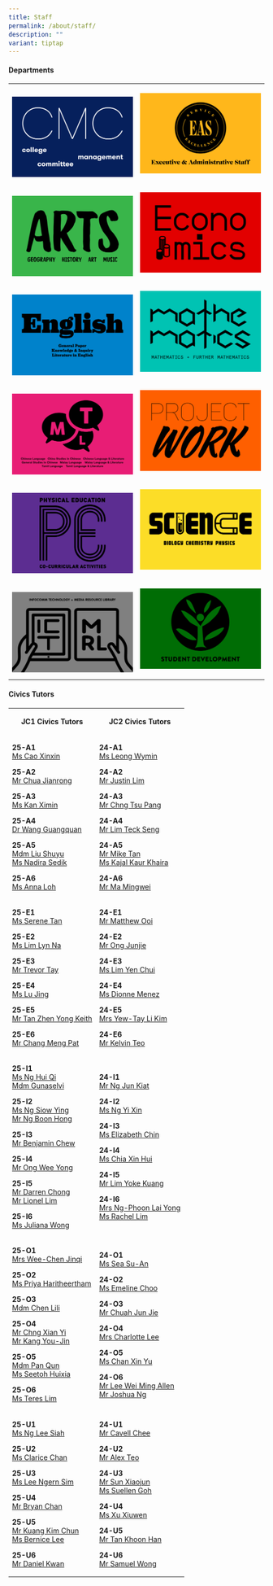 ```yaml
---
title: Staff
permalink: /about/staff/
description: ""
variant: tiptap
---
```

<h4><strong>Departments</strong></h4>
<table style="minWidth: 50px">
<colgroup>
<col>
<col>
</colgroup>
<tbody>
<tr>
<th rowspan="1" colspan="1">
<p></p><a class="isomer-image-wrapper" href="/about/staff/cmc/"><img style="width: 100%" height="auto" width="100%" alt="" src="/images/About/Dept01_CMC.png"></a>
</th>
<th rowspan="1" colspan="1">
<p></p><a class="isomer-image-wrapper" href="/about/staff/eas"><img style="width: 100%" height="auto" width="100%" alt="" src="/images/About/Dept02_EAS.png"></a>
<p></p>
</th>
</tr>
<tr>
<td rowspan="1" colspan="1">
<p></p><a class="isomer-image-wrapper" href="/about/staff/arts/"><img style="width: 100%" height="auto" width="100%" alt="" src="/images/About/Dept06_Arts.png"></a>
</td>
<td rowspan="1" colspan="1">
<p></p><a class="isomer-image-wrapper" href="/about/staff/econs/"><img style="width: 100%" height="auto" width="100%" alt="" src="/images/About/Dept07_Econs.png"></a>
<p></p>
</td>
</tr>
<tr>
<td rowspan="1" colspan="1">
<p></p><a class="isomer-image-wrapper" href="/about/staff/english/"><img style="width: 100%" height="auto" width="100%" alt="" src="/images/About/Dept03_English.png"></a>
</td>
<td rowspan="1" colspan="1">
<p></p><a class="isomer-image-wrapper" href="/about/staff/maths/"><img style="width: 100%" height="auto" width="100%" alt="" src="/images/About/Dept08_Math.png"></a>
<p></p>
</td>
</tr>
<tr>
<td rowspan="1" colspan="1">
<p></p><a class="isomer-image-wrapper" href="/about/staff/mtl/"><img style="width: 100%" height="auto" width="100%" alt="" src="/images/About/Dept05_MTL.png"></a>
</td>
<td rowspan="1" colspan="1">
<p></p><a class="isomer-image-wrapper" href="/about/staff/pw/"><img style="width: 100%" height="auto" width="100%" alt="" src="/images/About/Dept04_PW.png"></a>
<p></p>
</td>
</tr>
<tr>
<td rowspan="1" colspan="1">
<p></p><a class="isomer-image-wrapper" href="/about/staff/pe/"><img style="width: 100%" height="auto" width="100%" alt="" src="/images/About/Dept10_PE.png"></a>
</td>
<td rowspan="1" colspan="1">
<p></p><a class="isomer-image-wrapper" href="/about/staff/science/"><img style="width: 100%" height="auto" width="100%" alt="" src="/images/About/Dept09_Science.png"></a>
<p></p>
</td>
</tr>
<tr>
<td rowspan="1" colspan="1">
<p></p><a class="isomer-image-wrapper" href="/about/staff/ict/"><img style="width: 100%" height="auto" width="100%" alt="" src="/images/About/Dept11_ICTMRL.png"></a>
</td>
<td rowspan="1" colspan="1">
<p></p><a class="isomer-image-wrapper" href="/about/staff/sd/"><img style="width: 100%" height="auto" width="100%" alt="" src="/images/About/Dept12_SD.png"></a>
<p></p>
</td>
</tr>
</tbody>
</table>
<p></p>
<h4><strong>Civics Tutors</strong></h4>
<p></p>
<table style="minWidth: 50px">
<colgroup>
<col>
<col>
</colgroup>
<tbody>
<tr>
<th rowspan="1" colspan="1">
<p>JC1 Civics Tutors</p>
</th>
<th rowspan="1" colspan="1">
<p>JC2 Civics Tutors</p>
</th>
</tr>
<tr>
<td rowspan="1" colspan="1">
<p><strong>25-A1</strong> 
<br><a href="mailto:cao.xinxin@ejc.edu.sg" rel="noopener nofollow" target="_blank">Ms Cao Xinxin</a>
</p>
<p><strong>25-A2</strong> 
<br><a href="mailto:chua.jianrong@ejc.edu.sg" rel="noopener nofollow" target="_blank">Mr Chua Jianrong</a>
</p>
<p><strong>25-A3</strong> 
<br><a href="mailto:kan.ximin@ejc.edu.sg" rel="noopener nofollow" target="_blank">Ms Kan Ximin</a>
</p>
<p><strong>25-A4</strong> 
<br><a href="mailto:wang.guangquan@ejc.edu.sg" rel="noopener nofollow" target="_blank">Dr Wang Guangquan</a>
</p>
<p><strong>25-A5</strong> 
<br><a href="mailto:liu.shuyu@ejc.edu.sg" rel="noopener nofollow" target="_blank">Mdm Liu Shuyu </a>
<br><a href="mailto:nadira.md.sedik@ejc.edu.sg" rel="noopener nofollow" target="_blank">Ms Nadira Sedik</a>
</p>
<p><strong>25-A6</strong>
<br><a href="mailto:anna.loh@ejc.edu.sg" rel="noopener nofollow" target="_blank">Ms Anna Loh</a>
</p>
</td>
<td rowspan="1" colspan="1">
<p><strong>24-A1</strong> 
<br><a href="https://www.eunoiajc.moe.edu.sg/about/staff/arts/ms-leong-wymin/" rel="noopener noreferrer nofollow" target="_blank">Ms Leong Wymin</a>
</p>
<p></p>
<p><strong>24-A2</strong> 
<br><a href="https://www.eunoiajc.moe.edu.sg/about/staff/science/mr-justin-lim/" rel="noopener noreferrer nofollow" target="_blank">Mr Justin Lim</a>
</p>
<p></p>
<p><strong>24-A3</strong> 
<br><a href="https://www.eunoiajc.moe.edu.sg/about/staff/mtl/mr-chng-tsu-pang/" rel="noopener noreferrer nofollow" target="_blank">Mr Chng Tsu Pang</a>
</p>
<p></p>
<p><strong>24-A4</strong> 
<br><a href="/about/staff/science/mr-lim-teck-seng/" rel="noopener noreferrer nofollow" target="_blank">Mr Lim Teck Seng</a>
</p>
<p></p>
<p><strong>24-A5</strong> 
<br><a href="mailto:mike.tan@ejc.edu.sg" rel="noopener nofollow" target="_blank">Mr Mike Tan</a>
<br><a href="mailto:kajal.kaur.khaira@ejc.edu.sg" rel="noopener nofollow" target="_blank">Ms Kajal Kaur Khaira</a>
</p>
<p></p>
<p><strong>24-A6</strong> 
<br><a href="https://www.eunoiajc.moe.edu.sg/about/staff/econs/mr-ma-mingwei/" rel="noopener noreferrer nofollow" target="_blank">Mr Ma Mingwei</a>
</p>
</td>
</tr>
<tr>
<td rowspan="1" colspan="1">
<p></p>
<p><strong>25-E1</strong> 
<br><a href="mailto:serene.tan@ejc.edu.sg" rel="noopener nofollow" target="_blank">Ms Serene Tan</a>
</p>
<p><strong>25-E2</strong> 
<br><a href="mailto:lim.lyn.na@ejc.edu.sg" rel="noopener nofollow" target="_blank">Ms Lim Lyn Na</a>
</p>
<p><strong>25-E3 </strong>
<br><a href="mailto:trevor.tay@ejc.edu.sg" rel="noopener nofollow" target="_blank">Mr Trevor Tay</a>
</p>
<p><strong>25-E4 </strong>
<br><a href="mailto:lu.jing@ejc.edu.sg" rel="noopener nofollow" target="_blank">Ms Lu Jing</a>
</p>
<p><strong>25-E5 </strong>
<br><a href="mailto:tan.zhen.yong@ejc.edu.sg" rel="noopener nofollow" target="_blank">Mr Tan Zhen Yong Keith</a>
</p>
<p><strong>25-E6 </strong>
<br><a href="mailto:chang.meng.pat@ejc.edu.sg" rel="noopener nofollow" target="_blank">Mr Chang Meng Pat </a>
<br>
</p>
</td>
<td rowspan="1" colspan="1">
<p></p>
<p><strong>24-E1</strong> 
<br><a href="mailto:matthew.ooi@ejc.edu.sg" rel="noopener nofollow" target="_blank">Mr Matthew Ooi</a>
</p>
<p></p>
<p><strong>24-E2</strong> 
<br><a href="mailto:ong.junjie@ejc.edu.sg" rel="noopener nofollow" target="_blank">Mr Ong Junjie</a>
</p>
<p></p>
<p><strong>24-E3</strong> 
<br><a href="https://www.eunoiajc.moe.edu.sg/about/staff/maths/ms-lim-yen-chui/" rel="noopener noreferrer nofollow" target="_blank">Ms Lim Yen Chui</a>
</p>
<p></p>
<p><strong>24-E4</strong> 
<br><a href="mailto:dionne.menez@ejc.edu.sg" rel="noopener nofollow" target="_blank">Ms Dionne Menez</a>
</p>
<p></p>
<p><strong>24-E5</strong> 
<br><a href="https://www.eunoiajc.moe.edu.sg/about/staff/science/mrs-yew-tay-li-kim/" rel="noopener noreferrer nofollow" target="_blank">Mrs Yew-Tay Li Kim</a>
</p>
<p></p>
<p><strong>24-E6</strong> 
<br><a href="https://www.eunoiajc.moe.edu.sg/about/staff/econs/mr-kelvin-teo/" rel="noopener noreferrer nofollow" target="_blank">Mr Kelvin Teo</a>
</p>
</td>
</tr>
<tr>
<td rowspan="1" colspan="1">
<p></p>
<p><strong>25-I1</strong> 
<br><a href="mailto:ng.hui.qi@ejc.edu.sg" rel="noopener nofollow" target="_blank">Ms Ng Hui Qi </a>
<br><a href="mailto:gunaselvi.munisamy@ejc.edu.sg" rel="noopener nofollow" target="_blank">Mdm Gunaselvi</a>
</p>
<p></p>
<p><strong>25-I2</strong> 
<br><a href="mailto:ng.siow.ying@ejc.edu.sg" rel="noopener nofollow" target="_blank">Ms Ng Siow Ying</a>
<br><a href="mailto:ng.boon.hong@ejc.edu.sg" rel="noopener nofollow" target="_blank">Mr Ng Boon Hong</a>
</p>
<p><strong>25-I3<br></strong><a href="mailto:benjamin.chew@ejc.edu.sg" rel="noopener nofollow" target="_blank">Mr Benjamin Chew</a>
</p>
<p><strong>25-I4<br></strong><a href="mailto:ong.wee.yong@ejc.edu.sg" rel="noopener nofollow" target="_blank">Mr Ong Wee Yong</a>
</p>
<p><strong>25-I5<br></strong><a href="mailto:darren.chong@ejc.edu.sg" rel="noopener nofollow" target="_blank">Mr Darren Chong</a>
<br><a href="mailto:lionel.lim@ejc.edu.sg" rel="noopener nofollow" target="_blank">Mr Lionel Lim</a>
</p>
<p><strong>25-I6</strong>
<br><a href="mailto:juliana.wong@ejc.edu.sg" rel="noopener nofollow" target="_blank">Ms Juliana Wong </a>
<br>
</p>
</td>
<td rowspan="1" colspan="1">
<p></p>
<p><strong>24-I1</strong> 
<br><a href="https://www.eunoiajc.moe.edu.sg/about/staff/pe/mr-ng-jun-kiat/" rel="noopener noreferrer nofollow" target="_blank">Mr Ng Jun Kiat</a>
</p>
<p></p>
<p><strong>24-I2</strong> 
<br><a href="https://www.eunoiajc.moe.edu.sg/about/staff/maths/ms-ng-yixin/" rel="noopener noreferrer nofollow" target="_blank">Ms Ng Yi Xin</a>
</p>
<p></p>
<p><strong>24-I3</strong> 
<br><a href="https://www.eunoiajc.moe.edu.sg/about/staff/econs/ms-elizabeth-chin/" rel="noopener noreferrer nofollow" target="_blank">Ms Elizabeth Chin</a>
</p>
<p></p>
<p><strong>24-I4</strong> 
<br><a href="https://www.eunoiajc.moe.edu.sg/about/staff/science/ms-chia-xin-hui/" rel="noopener noreferrer nofollow" target="_blank">Ms Chia Xin Hui</a>
</p>
<p></p>
<p><strong>24-I5</strong> 
<br><a href="https://www.eunoiajc.moe.edu.sg/staff/mathematics/mr-lim-yoke-kuang/" rel="noopener noreferrer nofollow" target="_blank">Mr Lim Yoke Kuang</a>
</p>
<p></p>
<p><strong>24-I6</strong> 
<br><a href="https://www.eunoiajc.moe.edu.sg/about/staff/maths/mrs-ng-phoon-lai-yong/" rel="noopener noreferrer nofollow" target="_blank">Mrs Ng-Phoon Lai Yong</a>
<br><a href="mailto:rachel.lim@ejc.edu.sg" rel="noopener nofollow" target="_blank">Ms Rachel Lim</a>
</p>
</td>
</tr>
<tr>
<td rowspan="1" colspan="1">
<p></p>
<p><strong>25-O1</strong> 
<br><a href="mailto:wee.chen.jinqi@ejc.edu.sg" rel="noopener nofollow" target="_blank">Mrs Wee-Chen Jinqi</a>
</p>
<p><strong>25-O2</strong>
<br><a href="mailto:priyahdharshini@ejc.edu.sg" rel="noopener nofollow" target="_blank">Ms Priya Haritheertham</a>
</p>
<p><strong>25-O3</strong> 
<br><a href="mailto:chen.lili@ejc.edu.sg" rel="noopener nofollow" target="_blank">Mdm Chen Lili</a>
</p>
<p><strong>25-O4</strong> 
<br><a href="mailto:chng.xian.yi@ejc.edu.sg" rel="noopener nofollow" target="_blank">Mr Chng Xian Yi </a>
<br><a href="mailto:kang.you-jin@ejc.edu.sg" rel="noopener nofollow" target="_blank">Mr Kang You-Jin</a>
</p>
<p><strong>25-O5</strong> 
<br><a href="mailto:pan.qun@ejc.edu.sg" rel="noopener nofollow" target="_blank">Mdm Pan Qun</a>
<br><a href="mailto:seetoh.huixia@ejc.edu.sg" rel="noopener nofollow" target="_blank">Ms Seetoh Huixia</a>
</p>
<p><strong>25-O6</strong> 
<br><a href="mailto:teres.lim@ejc.edu.sg" rel="noopener nofollow" target="_blank">Ms Teres Lim</a>
<br>
</p>
</td>
<td rowspan="1" colspan="1">
<p></p>
<p><strong>24-O1</strong> 
<br><a href="https://www.eunoiajc.moe.edu.sg/about/staff/arts/ms-sea-su-an/" rel="noopener noreferrer nofollow" target="_blank">Ms Sea Su-An</a>
</p>
<p></p>
<p><strong>24-O2</strong> 
<br><a href="https://www.eunoiajc.moe.edu.sg/about/staff/science/ms-emeline-choo/" rel="noopener noreferrer nofollow" target="_blank">Ms Emeline Choo</a>
</p>
<p></p>
<p><strong>24-O3</strong>
<br><a href="mailto:chuah.jun.jie@ejc.edu.sg" rel="noopener nofollow" target="_blank">Mr Chuah Jun Jie</a>
</p>
<p></p>
<p><strong>24-O4</strong> 
<br><a href="https://www.eunoiajc.moe.edu.sg/about/staff/english/mrs-charlotte-lee/" rel="noopener noreferrer nofollow" target="_blank">Mrs Charlotte Lee</a>
</p>
<p></p>
<p><strong>24-O5</strong> 
<br><a href="mailto:chan.xin.yu@ejc.edu.sg" rel="noopener nofollow" target="_blank">Ms Chan Xin Yu</a>
</p>
<p></p>
<p><strong>24-O6</strong> 
<br><a href="https://www.eunoiajc.moe.edu.sg/about/staff/pe/mr-allen-lee/" rel="noopener noreferrer nofollow" target="_blank">Mr Lee Wei Ming Allen</a> 
<br><a href="https://www.eunoiajc.moe.edu.sg/about/staff/english/mr-joshua-ng/" rel="noopener noreferrer nofollow" target="_blank">Mr Joshua Ng</a>
</p>
<p></p>
</td>
</tr>
<tr>
<td rowspan="1" colspan="1">
<p></p>
<p><strong>25-U1</strong> 
<br><a href="mailto:ng.lee.siah@ejc.edu.sg" rel="noopener nofollow" target="_blank">Ms Ng Lee Siah</a>
</p>
<p><strong>25-U2</strong> 
<br><a href="mailto:clarice.chan@ejc.edu.sg" rel="noopener nofollow" target="_blank">Ms Clarice Chan</a>
</p>
<p><strong>25-U3</strong> 
<br><a href="mailto:lee.ngern.sim@ejc.edu.sg" rel="noopener nofollow" target="_blank">Ms Lee Ngern Sim</a>
</p>
<p><strong>25-U4</strong> 
<br><a href="mailto:bryan.chan@ejc.edu.sg" rel="noopener nofollow" target="_blank">Mr Bryan Chan</a>
</p>
<p><strong>25-U5</strong> 
<br><a href="mailto:kuang.kim.chun@ejc.edu.sg" rel="noopener nofollow" target="_blank">Mr Kuang Kim Chun </a>
<br><a href="mailto:bernice.lee@ejc.edu.sg" rel="noopener nofollow" target="_blank">Ms Bernice Lee</a>
</p>
<p><strong>25-U6</strong> 
<br><a href="mailto:daniel.kwan@ejc.edu.sg" rel="noopener nofollow" target="_blank">Mr Daniel Kwan</a>
</p>
</td>
<td rowspan="1" colspan="1">
<p></p>
<p><strong>24-U1</strong> 
<br><a href="https://www.eunoiajc.moe.edu.sg/staff/english/mr-cavell-chee/" rel="noopener noreferrer nofollow" target="_blank">Mr Cavell Chee</a>
</p>
<p></p>
<p><strong>24-U2</strong> 
<br><a href="https://www.eunoiajc.moe.edu.sg/about/staff/maths/mr-alex-teo/" rel="noopener noreferrer nofollow" target="_blank">Mr Alex Teo</a>
</p>
<p></p>
<p><strong>24-U3</strong> 
<br><a href="https://www.eunoiajc.moe.edu.sg/about/staff/mtl/mr-sun-xiaojun/" rel="noopener noreferrer nofollow" target="_blank">Mr Sun Xiaojun</a>
<br><a href="mailto:suellen.goh@ejc.edu.sg" rel="noopener nofollow" target="_blank">Ms Suellen Goh</a>
</p>
<p></p>
<p><strong>24-U4</strong> 
<br><a href="https://www.eunoiajc.moe.edu.sg/staff/english/ms-xu-xiuwen/" rel="noopener noreferrer nofollow" target="_blank">Ms Xu Xiuwen</a>
</p>
<p></p>
<p><strong>24-U5</strong> 
<br><a href="https://www.eunoiajc.moe.edu.sg/about/staff/maths/mr-tan-khoon-han/" rel="noopener noreferrer nofollow" target="_blank">Mr Tan Khoon Han</a>
</p>
<p></p>
<p><strong>24-U6</strong> 
<br><a href="https://www.eunoiajc.moe.edu.sg/about/staff/english/mr-samuel-wong/" rel="noopener noreferrer nofollow" target="_blank">Mr Samuel Wong</a>
</p>
<p></p>
</td>
</tr>
</tbody>
</table>
<p></p>